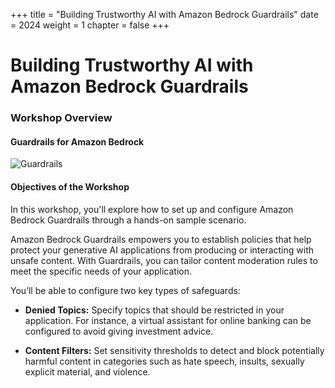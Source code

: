 +++
title = "Building Trustworthy AI with Amazon Bedrock Guardrails"
date = 2024
weight = 1
chapter = false
+++

# Building Trustworthy AI with Amazon Bedrock Guardrails

### Workshop Overview

#### Guardrails for Amazon Bedrock

![Guardrails](/images/1/Guardrails.png?width=90pc)

#### Objectives of the Workshop

In this workshop, you'll explore how to set up and configure Amazon Bedrock Guardrails through a hands-on sample scenario.

Amazon Bedrock Guardrails empowers you to establish policies that help protect your generative AI applications from producing or interacting with unsafe content. With Guardrails, you can tailor content moderation rules to meet the specific needs of your application.

You’ll be able to configure two key types of safeguards:

- **Denied Topics:** Specify topics that should be restricted in your application. For instance, a virtual assistant for online banking can be configured to avoid giving investment advice.

- **Content Filters:** Set sensitivity thresholds to detect and block potentially harmful content in categories such as hate speech, insults, sexually explicit material, and violence.
